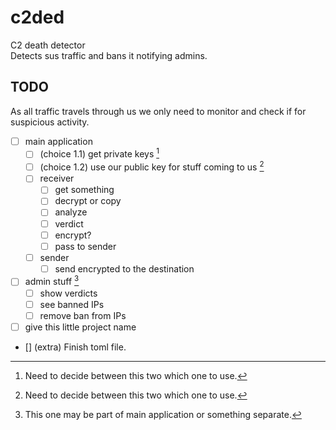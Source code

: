 # c2ded

C2 death detector \
Detects sus traffic and bans it notifying admins.

## TODO

As all traffic travels through us we only need to monitor and check if for suspicious activity.

- [ ] main application
  - [ ] \(choice 1.1) get private keys [^1]
  - [ ] \(choice 1.2) use our public key for stuff coming to us [^1]
  - [ ] receiver
    - [ ] get something
    - [ ] decrypt or copy
    - [ ] analyze
    - [ ] verdict
    - [ ] encrypt?
    - [ ] pass to sender
  - [ ] sender
    - [ ] send encrypted to the destination

- [ ] admin stuff [^2]
  - [ ] show verdicts
  - [ ] see banned IPs
  - [ ] remove ban from IPs

- [ ] give this little project name

- [] \(extra) Finish toml file.

[^1]: Need to decide between this two which one to use.
[^2]: This one may be part of main application or something separate.
